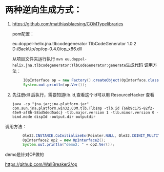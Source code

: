 # 两种逆向生成方式：

1. https://github.com/matthiasblaesing/COMTypelibraries

   pom配置：

   	<build>
   		<plugins>
   			<plugin>
   				<groupId>eu.doppel-helix.jna.tlbcodegenerator</groupId>
   				<artifactId>TlbCodeGenerator</artifactId>
   				<version>1.0.2</version>
   				<configuration>
   					<file>D:/BackUp/op/op-0.4.0/op_x86.dll</file>
   				</configuration>
   			</plugin>
   		</plugins>
   	</build>

   从项目文件夹运行执行 `mvn eu.doppel-helix.jna.tlbcodegenerator:TlbCodeGenerator:generate`生成代码
   调用方法：
   ```java
		IOpInterface op = new Factory().createObject(OpInterface.class);
		System.out.println(op.Ver());
   ```

2. 先注册dll
   后执行，需要知道tlb.id,查看这个id可以用 ResourceHacker 查看

   `java -cp "jna.jar;jna-platform.jar" com.sun.jna.platform.win32.COM.tlb.TlbImp -tlb.id {66b9c175-82f2-45e9-af86-58ad5ded5adc} -tlb.major.version 1 -tlb.minor.version 0 -bind.mode dispId -output.dir outputdir`

调用方法：
```java
		Ole32.INSTANCE.CoInitializeEx(Pointer.NULL, Ole32.COINIT_MULTITHREADED);
		OpInterface2 op2 = new OpInterface2();
		System.out.println("demo2: " + op2.Ver());
```



demo是针对OP做的

https://github.com/WallBreaker2/op
